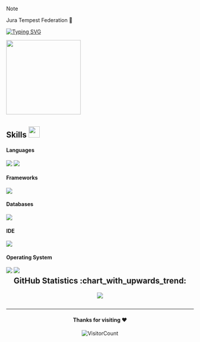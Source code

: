 > [!NOTE]
>Jura Tempest Federation 💙


[![Typing SVG](https://readme-typing-svg.herokuapp.com/?duration=6500&color=777777&background=00000000&width=500&height=120&lines=++Hello,+World!+I%27m+halrraiser+%F0%9F%A9%B5)](https://github.com/halrraiser)

<img src="https://i.giphy.com/media/v1.Y2lkPTc5MGI3NjExOWFpNXAya3BpbWxoYWEzb2V0bnV0d3J1N2Vmcjk5dnJrdjlkOHNxMSZlcD12MV9pbnRlcm5hbF9naWZfYnlfaWQmY3Q9Zw/t61vMoROK0qMv3dyer/giphy.gif" width="200px">&nbsp;

## Skills <img src="https://media.giphy.com/media/iY8CRBdQXODJSCERIr/giphy.gif" width="30px">&nbsp; 

<h4> Languages </h4>
<span> 
  <img src="https://img.shields.io/badge/JavaScript-F7DF1E?style=for-the-badge&logo=javascript&logoColor=black">
  <img src="https://img.shields.io/badge/HTML5%20-%23E34F26.svg?style=for-the-badge&logo=html5&logoColor=white">

</span>

<h4> Frameworks </h4>
<span>
  <img src="https://img.shields.io/badge/Node.js-339933?style=for-the-badge&logo=nodedotjs&logoColor=white">
</span>

<h4> Databases </h4>
<span>
  <img src="https://img.shields.io/badge/MongoDB-4EA94B?style=for-the-badge&logo=mongodb&logoColor=white">
</span>

<h4> IDE </h4>
<span>
<img src="https://img.shields.io/badge/Visual_Studio_Code-0078D4?style=for-the-badge&logo=visual%20studio%20code&logoColor=white">

<h4> Operating System </h4>
<span>
  <img src="https://img.shields.io/badge/Linux-FCC624?style=for-the-badge&logo=linux&logoColor=black">
  <img src="https://img.shields.io/badge/Windows-0078D6?style=for-the-badge&logo=windows&logoColor=white">
</span>
</div>

<div align="center">
<h2 style="margin: 5px 10px;">GitHub Statistics :chart_with_upwards_trend:</h2> 
<div style="display: flex; align-items: center; justify-content: center;">

[![](https://github-readme-stats.vercel.app/api?username=halrraiser&show_icons=true&theme=tokyonight&hide_border=true&locale=en)](https://github.com/halrraiser)




</div>


---

<div align="center">
  
#### Thanks for visiting :heart:
![VisitorCount](https://profile-counter.glitch.me/halrraiser/count.svg)
